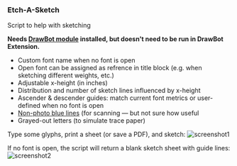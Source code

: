 ### Etch-A-Sketch
Script to help with sketching

**Needs [DrawBot module](https://github.com/typemytype/drawBotRoboFontExtension) installed, but doesn't need to be run in DrawBot Extension.**

- Custom font name when no font is open
- Open font can be assigned as refrence in title block (e.g. when sketching different weights, etc.)
- Adjustable x-height (in inches)
- Distribution and number of sketch lines influenced by x-height
- Ascender & descender guides: match current font metrics or user-defined when no font is open
- [Non-photo blue lines](https://en.wikipedia.org/wiki/Non-photo_blue) (for scanning — but not sure how useful
- Grayed-out letters (to simulate trace paper)

Type some glyphs, print a sheet (or save a PDF), and sketch:
![screenshot1](https://github.com/jtanadi/RoboFontScripts/blob/master/etch-a-sketch/Screen%20Shot%202017-09-18%20at%2011.58.15%20PM.png)

If no font is open, the script will return a blank sketch sheet with guide lines:
![screenshot2](https://github.com/jtanadi/RoboFontScripts/blob/master/etch-a-sketch/Screen%20Shot%202017-09-18%20at%2011.58.15%20PM.png)
